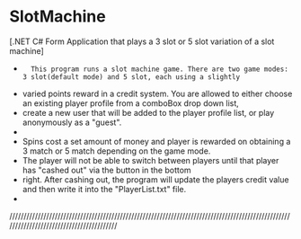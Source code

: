 # SlotMachine
[.NET C# Form Application that plays a 3 slot or 5 slot variation of a slot machine]

 *       This program runs a slot machine game. There are two game modes: 3 slot(default mode) and 5 slot, each using a slightly
 *    varied points reward in a credit system. You are allowed to either choose an existing player profile from a comboBox drop down list,
 *    create a new user that will be added to the player profile list, or play anonymously as a "guest". 
 *      
 *    Spins cost a set amount of money and player is rewarded on obtaining a 3 match or 5 match depending on the game mode. 
 *    The player will not be able to switch between players until that player has "cashed out" via the button in the bottom
 *    right. After cashing out, the program will update the players credit value and then write it into the "PlayerList.txt" file. 
 *
 /////////////////////////////////////////////////////////////////////////////////////////////////////////////////////////////////////////
